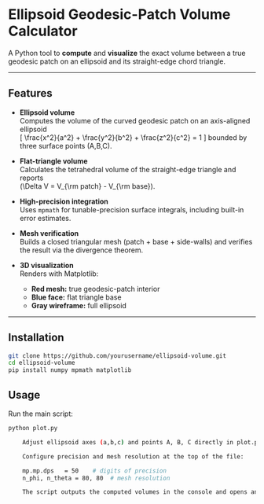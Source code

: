 # Ellipsoid Geodesic-Patch Volume Calculator

A Python tool to **compute** and **visualize** the exact volume between a true geodesic patch on an ellipsoid and its straight-edge chord triangle.


---

## Features

- **Ellipsoid volume**  
  Computes the volume of the curved geodesic patch on an axis-aligned ellipsoid  
  \[
    \frac{x^2}{a^2} + \frac{y^2}{b^2} + \frac{z^2}{c^2} = 1
  \]
  bounded by three surface points \(A,B,C\).

- **Flat-triangle volume**  
  Calculates the tetrahedral volume of the straight-edge triangle and reports  
  \(\Delta V = V_{\rm patch} - V_{\rm base}\).

- **High-precision integration**  
  Uses `mpmath` for tunable-precision surface integrals, including built-in error estimates.

- **Mesh verification**  
  Builds a closed triangular mesh (patch + base + side-walls) and verifies the result via the divergence theorem.

- **3D visualization**  
  Renders with Matplotlib:
  - **Red mesh:** true geodesic-patch interior  
  - **Blue face:** flat triangle base  
  - **Gray wireframe:** full ellipsoid  

---

## Installation

```bash
git clone https://github.com/yourusername/ellipsoid-volume.git
cd ellipsoid-volume
pip install numpy mpmath matplotlib
```

## Usage

Run the main script:
```bash
python plot.py

    Adjust ellipsoid axes (a,b,c) and points A, B, C directly in plot.py.

    Configure precision and mesh resolution at the top of the file:

    mp.mp.dps   = 50    # digits of precision
    n_phi, n_theta = 80, 80  # mesh resolution

    The script outputs the computed volumes in the console and opens an interactive 3D plot.

